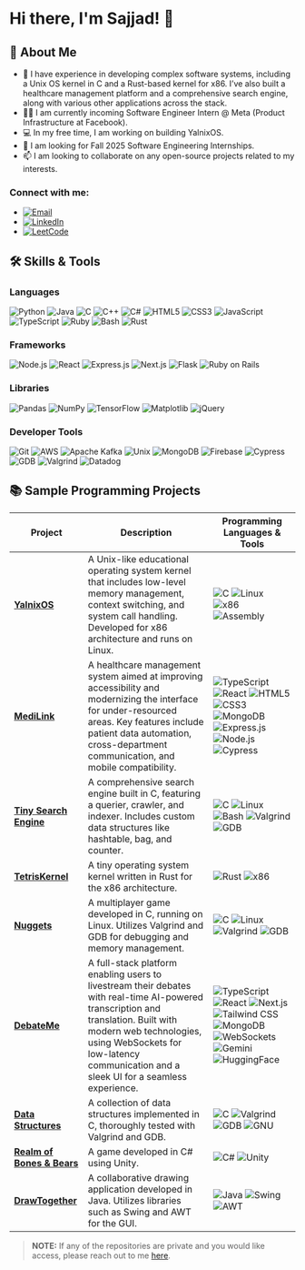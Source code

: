 # Hi there, I'm Sajjad! 👋

## 🚀 About Me
- 🌱 I have experience in developing complex software systems, including a Unix OS kernel in C and a Rust-based kernel for x86. I’ve also built a healthcare management platform and a comprehensive search engine, along with various other applications across the stack.
- 👨‍💻 I am currently incoming Software Engineer Intern @ Meta (Product Infrastructure at Facebook).
- 💻 In my free time, I am working on building YalnixOS.
- 💞️ I am looking for Fall 2025 Software Engineering Internships.
- 📫 I am looking to collaborate on any open-source projects related to my interests.

### Connect with me:
- [![Email](https://img.shields.io/badge/Email-D14836?style=flat&logo=gmail&logoColor=white)](mailto:sajjadck04@gmail.com)
- [![LinkedIn](https://img.shields.io/badge/LinkedIn-0077B5?style=flat&logo=linkedin&logoColor=white)](https://www.linkedin.com/in/sajjadck/)
- [![LeetCode](https://img.shields.io/badge/LeetCode-FFA116?style=flat&logo=leetcode&logoColor=white)](https://www.leetcode.com/sajjadck)

## 🛠️ Skills & Tools

### Languages
![Python](https://img.shields.io/badge/-Python-3776AB?logo=python&logoColor=white&style=flat-square)
![Java](https://img.shields.io/badge/-Java-007396?logo=java&logoColor=white&style=flat-square)
![C](https://img.shields.io/badge/-C-A8B9CC?logo=c&logoColor=white&style=flat-square)
![C++](https://img.shields.io/badge/-C++-00599C?logo=c%2B%2B&logoColor=white&style=flat-square)
![C#](https://img.shields.io/badge/-C%23-239120?logo=c-sharp&logoColor=white&style=flat-square)
![HTML5](https://img.shields.io/badge/-HTML5-E34F26?logo=html5&logoColor=white&style=flat-square)
![CSS3](https://img.shields.io/badge/-CSS3-1572B6?logo=css3&logoColor=white&style=flat-square)
![JavaScript](https://img.shields.io/badge/-JavaScript-F7DF1E?logo=javascript&logoColor=black&style=flat-square)
![TypeScript](https://img.shields.io/badge/-TypeScript-3178C6?logo=typescript&logoColor=white&style=flat-square)
![Ruby](https://img.shields.io/badge/-Ruby-CC342D?logo=ruby&logoColor=white&style=flat-square)
![Bash](https://img.shields.io/badge/-Bash-4EAA25?logo=gnu-bash&logoColor=white&style=flat-square)
![Rust](https://img.shields.io/badge/-Rust-000000?logo=rust&logoColor=white&style=flat-square)

### Frameworks
![Node.js](https://img.shields.io/badge/-Node.js-339933?logo=node.js&logoColor=white&style=flat-square)
![React](https://img.shields.io/badge/-React-61DAFB?logo=react&logoColor=black&style=flat-square)
![Express.js](https://img.shields.io/badge/-Express.js-000000?logo=express&logoColor=white&style=flat-square)
![Next.js](https://img.shields.io/badge/-Next.js-000000?logo=next.js&logoColor=white&style=flat-square)
![Flask](https://img.shields.io/badge/-Flask-000000?logo=flask&logoColor=white&style=flat-square)
![Ruby on Rails](https://img.shields.io/badge/-Ruby%20on%20Rails-CC0000?logo=ruby-on-rails&logoColor=white&style=flat-square)

### Libraries
![Pandas](https://img.shields.io/badge/-Pandas-150458?logo=pandas&logoColor=white&style=flat-square)
![NumPy](https://img.shields.io/badge/-NumPy-013243?logo=numpy&logoColor=white&style=flat-square)
![TensorFlow](https://img.shields.io/badge/-TensorFlow-FF6F00?logo=tensorflow&logoColor=white&style=flat-square)
![Matplotlib](https://img.shields.io/badge/-Matplotlib-11557C?logo=matplotlib&logoColor=white&style=flat-square)
![jQuery](https://img.shields.io/badge/-jQuery-0769AD?logo=jquery&logoColor=white&style=flat-square)

### Developer Tools
![Git](https://img.shields.io/badge/-Git-F05032?logo=git&logoColor=white&style=flat-square)
![AWS](https://img.shields.io/badge/-AWS-232F3E?logo=amazon-aws&logoColor=white&style=flat-square)
![Apache Kafka](https://img.shields.io/badge/-Apache%20Kafka-231F20?logo=apache-kafka&logoColor=white&style=flat-square)
![Unix](https://img.shields.io/badge/-Unix-000000?logo=unix&logoColor=white&style=flat-square)
![MongoDB](https://img.shields.io/badge/-MongoDB-47A248?logo=mongodb&logoColor=white&style=flat-square)
![Firebase](https://img.shields.io/badge/-Firebase-FFCA28?logo=firebase&logoColor=black&style=flat-square)
![Cypress](https://img.shields.io/badge/-Cypress-17202C?logo=cypress&logoColor=white&style=flat-square)
![GDB](https://img.shields.io/badge/-GDB-000000?logo=gdb&logoColor=white&style=flat-square)
![Valgrind](https://img.shields.io/badge/-Valgrind-1F8C00?logo=valgrind&logoColor=white&style=flat-square)
![Datadog](https://img.shields.io/badge/-Datadog-632CA6?logo=datadog&logoColor=white&style=flat-square)


## 📚 Sample Programming Projects
| **Project** | **Description** | **Programming Languages & Tools** |
|-------------|-----------------|-----------------------------------|
| [**YalnixOS**](https://github.com/sajjad-source/YalnixOS) | A Unix-like educational operating system kernel that includes low-level memory management, context switching, and system call handling. Developed for x86 architecture and runs on Linux. | ![C](https://img.shields.io/badge/-C-A8B9CC?logo=c&logoColor=white&style=flat-square) ![Linux](https://img.shields.io/badge/-Linux-000000?logo=linux&logoColor=white&style=flat-square) ![x86](https://img.shields.io/badge/-x86-0078D7?style=flat-square) ![Assembly](https://img.shields.io/badge/-Assembly-6E4C13?logo=assembler&logoColor=white&style=flat-square) |
| [**MediLink**](https://github.com/medilink-org) | A healthcare management system aimed at improving accessibility and modernizing the interface for under-resourced areas. Key features include patient data automation, cross-department communication, and mobile compatibility. | ![TypeScript](https://img.shields.io/badge/-TypeScript-3178C6?logo=typescript&logoColor=white&style=flat-square) ![React](https://img.shields.io/badge/-React-61DAFB?logo=react&logoColor=black&style=flat-square) ![HTML5](https://img.shields.io/badge/-HTML5-E34F26?logo=html5&logoColor=white&style=flat-square) ![CSS3](https://img.shields.io/badge/-CSS3-1572B6?logo=css3&logoColor=white&style=flat-square) ![MongoDB](https://img.shields.io/badge/-MongoDB-47A248?logo=mongodb&logoColor=white&style=flat-square) ![Express.js](https://img.shields.io/badge/-Express.js-000000?logo=express&logoColor=white&style=flat-square) ![Node.js](https://img.shields.io/badge/-Node.js-339933?logo=node.js&logoColor=white&style=flat-square) ![Cypress](https://img.shields.io/badge/-Cypress-17202C?logo=cypress&logoColor=white&style=flat-square) |
| [**Tiny Search Engine**](https://github.com/sajjad-source/Tiny-Search-Engine) | A comprehensive search engine built in C, featuring a querier, crawler, and indexer. Includes custom data structures like hashtable, bag, and counter. | ![C](https://img.shields.io/badge/-C-A8B9CC?logo=c&logoColor=white&style=flat-square) ![Linux](https://img.shields.io/badge/-Linux-000000?logo=linux&logoColor=white&style=flat-square) ![Bash](https://img.shields.io/badge/-Bash-4EAA25?logo=gnu-bash&logoColor=white&style=flat-square) ![Valgrind](https://img.shields.io/badge/-Valgrind-1F8C00?logo=valgrind&logoColor=white&style=flat-square) ![GDB](https://img.shields.io/badge/-GDB-000000?logo=gdb&logoColor=white&style=flat-square) |
| [**TetrisKernel**](https://github.com/sajjad-source/TetrisKernel) | A tiny operating system kernel written in Rust for the x86 architecture. | ![Rust](https://img.shields.io/badge/-Rust-000000?logo=rust&logoColor=white&style=flat-square) ![x86](https://img.shields.io/badge/-x86-0078D7?style=flat-square) |
| [**Nuggets**](https://github.com/sajjad-source/Nuggets) | A multiplayer game developed in C, running on Linux. Utilizes Valgrind and GDB for debugging and memory management. | ![C](https://img.shields.io/badge/-C-A8B9CC?logo=c&logoColor=white&style=flat-square) ![Linux](https://img.shields.io/badge/-Linux-000000?logo=linux&logoColor=white&style=flat-square) ![Valgrind](https://img.shields.io/badge/-Valgrind-1F8C00?logo=valgrind&logoColor=white&style=flat-square) ![GDB](https://img.shields.io/badge/-GDB-000000?logo=gdb&logoColor=white&style=flat-square) |
| [**DebateMe**](https://github.com/27npatel/debate.me) | A full-stack platform enabling users to livestream their debates with real-time AI-powered transcription and translation. Built with modern web technologies, using WebSockets for low-latency communication and a sleek UI for a seamless experience. | ![TypeScript](https://img.shields.io/badge/-TypeScript-3178C6?logo=typescript&logoColor=white&style=flat-square) ![React](https://img.shields.io/badge/-React-61DAFB?logo=react&logoColor=black&style=flat-square) ![Next.js](https://img.shields.io/badge/-Next.js-000000?logo=nextdotjs&logoColor=white&style=flat-square) ![Tailwind CSS](https://img.shields.io/badge/-Tailwind%20CSS-06B6D4?logo=tailwindcss&logoColor=white&style=flat-square) ![MongoDB](https://img.shields.io/badge/-MongoDB-47A248?logo=mongodb&logoColor=white&style=flat-square) ![WebSockets](https://img.shields.io/badge/-WebSockets-FF6F00?style=flat-square) ![Gemini](https://img.shields.io/badge/-Gemini-4285F4?logo=google&logoColor=white&style=flat-square) ![HuggingFace](https://img.shields.io/badge/-HuggingFace-FCC72B?logo=huggingface&logoColor=black&style=flat-square) |
| [**Data Structures**](https://github.com/sajjad-source/Data-Structures) | A collection of data structures implemented in C, thoroughly tested with Valgrind and GDB. | ![C](https://img.shields.io/badge/-C-A8B9CC?logo=c&logoColor=white&style=flat-square) ![Valgrind](https://img.shields.io/badge/-Valgrind-1F8C00?logo=valgrind&logoColor=white&style=flat-square) ![GDB](https://img.shields.io/badge/-GDB-000000?logo=gdb&logoColor=white&style=flat-square) ![GNU](https://img.shields.io/badge/-GNU-000000?logo=gnu&logoColor=white&style=flat-square) |
| [**Realm of Bones & Bears**](https://github.com/sajjad-source/Realm-of-Bones-Bears) | A game developed in C# using Unity. | ![C#](https://img.shields.io/badge/-C%23-239120?logo=c-sharp&logoColor=white&style=flat-square) ![Unity](https://img.shields.io/badge/-Unity-000000?logo=unity&logoColor=white&style=flat-square) |
| [**DrawTogether**](https://github.com/sajjad-source/DrawTogether) | A collaborative drawing application developed in Java. Utilizes libraries such as Swing and AWT for the GUI. | ![Java](https://img.shields.io/badge/-Java-007396?logo=java&logoColor=white&style=flat-square) ![Swing](https://img.shields.io/badge/-Swing-007396?logo=java&logoColor=white&style=flat-square) ![AWT](https://img.shields.io/badge/-AWT-007396?logo=java&logoColor=white&style=flat-square) |



> **NOTE:** If any of the repositories are private and you would like access, please reach out to me [here](mailto:sajjadck04@gmail.com).
